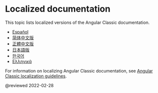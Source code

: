 # Localized documentation

This topic lists localized versions of the Angular Classic documentation.

*   [Espa&ntilde;ol](http://docs.angular.lat) <!-- Español -->
*   [简体中文版](https://angular.cn) <!-- 简体中文版 -->
*   [正體中文版](https://angular.tw) <!-- 正體中文版 -->
*   [日本語版](https://angular.jp) <!-- 日本語版 -->
*   [한국어](https://angular.kr) <!-- 한국어 -->
*   [&Epsilon;&lambda;&lambda;&eta;&nu;&iota;&kappa;ά](https://angular-gr.web.app) <!-- Ελληνικά -->

For information on localizing Angular Classic documentation, see [Angular Classic localization guidelines](guide/localizing-angular).

<!-- links -->

<!-- external links -->

<!-- end links -->

@reviewed 2022-02-28
